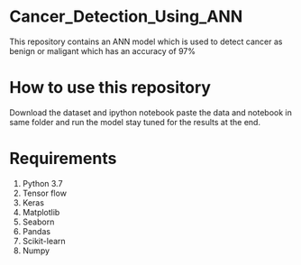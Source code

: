 # Cancer_Detection_Using_ANN
This repository contains an ANN model which is used to detect cancer as benign or maligant which has an accuracy of 97%


# How to use this repository
 Download the dataset and ipython notebook paste the data and notebook in same folder and run the model stay tuned for the results at the end.
 
 
 # Requirements
 1) Python 3.7
 2) Tensor flow
 3) Keras
 4) Matplotlib
 5) Seaborn
 6) Pandas
 7) Scikit-learn
 8) Numpy
